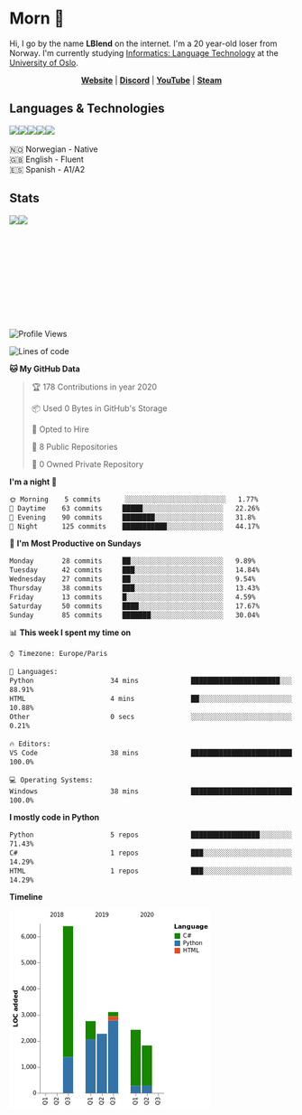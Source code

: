 # Morn 👋

Hi, I go by the name **LBlend** on the internet. I'm a 20 year-old loser from Norway. I'm currently studying [Informatics: Language Technology](https://translate.google.no/translate?sl=auto&tl=en&u=https%3A%2F%2Fwww.uio.no%2Fstudier%2Fprogram%2Finformatikk-sprakteknologi%2Findex.html) at the [University of Oslo](https://www.uio.no/english/).

<p align="center">
  <strong><a href="https://lblend.moe">Website</a></strong> |
  <strong><a href="https://discord.com/users/170506717140877312">Discord</a></strong> |
  <strong><a href="https://www.youtube.com/channel/UCBXEB_WzQIzF98gMNw8xAEQ">YouTube</a></strong> |
  <strong><a href="https://steamcommunity.com/id/lblend">Steam</a></strong>
</p>


## Languages & Technologies

<a href="https://www.python.org/"><img src="https://img.shields.io/badge/python%20-%2314354C.svg?&style=for-the-badge&logo=python&logoColor=white"/></a><a href="https://en.wikipedia.org/wiki/HTML5"><img src="https://img.shields.io/badge/html5%20-%23E34F26.svg?&style=for-the-badge&logo=html5&logoColor=white"/></a><a href="https://en.wikipedia.org/wiki/Cascading_Style_Sheets"><img src="https://img.shields.io/badge/css3%20-%231572B6.svg?&style=for-the-badge&logo=css3&logoColor=white"/></a><a href="https://www.mongodb.com/"><img src ="https://img.shields.io/badge/MongoDB-%234ea94b.svg?&style=for-the-badge&logo=mongodb&logoColor=white"/></a><a href="https://git-scm.com/"><img src="https://img.shields.io/badge/git%20-%23F05033.svg?&style=for-the-badge&logo=git&logoColor=white"/></a>

🇳🇴 Norwegian - Native
<br>
🇬🇧 English - Fluent
<br>
🇪🇸 Spanish - A1/A2


## Stats

<a href="https://github.com/LBlend">
  <img align="left" src="https://github-readme-stats.vercel.app/api?username=LBlend&show_icons=true&theme=tokyonight" />
</a>
<a href="https://github.com/LBlend">
  <img align="left" src="https://github-readme-stats.vercel.app/api/top-langs/?username=LBlend" />
</a>

<br />
<br />
<br />
<br />
<br />
<br />
<br />
<br />
<br />
<br />
<br />

<!--START_SECTION:waka-->
![Profile Views](http://img.shields.io/badge/Profile%20Views-8-blue)

![Lines of code](https://img.shields.io/badge/From%20Hello%20World%20I've%20written-218030%20Lines%20of%20code-blue)

**🐱 My GitHub Data** 

> 🏆 178 Contributions in year 2020
 > 
> 📦 Used 0 Bytes in GitHub's Storage 
 > 
> 💼 Opted to Hire
 > 
> 📜 8 Public Repositories 
 > 
> 🔑 0 Owned Private Repository 
 > 
**I'm a night 🦉** 

```text
🌞 Morning    5 commits      ░░░░░░░░░░░░░░░░░░░░░░░░░   1.77% 
🌆 Daytime    63 commits     █████░░░░░░░░░░░░░░░░░░░░   22.26% 
🌃 Evening    90 commits     ████████░░░░░░░░░░░░░░░░░   31.8% 
🌙 Night      125 commits    ███████████░░░░░░░░░░░░░░   44.17%

```
📅 **I'm Most Productive on Sundays** 

```text
Monday       28 commits     ██░░░░░░░░░░░░░░░░░░░░░░░   9.89% 
Tuesday      42 commits     ███░░░░░░░░░░░░░░░░░░░░░░   14.84% 
Wednesday    27 commits     ██░░░░░░░░░░░░░░░░░░░░░░░   9.54% 
Thursday     38 commits     ███░░░░░░░░░░░░░░░░░░░░░░   13.43% 
Friday       13 commits     █░░░░░░░░░░░░░░░░░░░░░░░░   4.59% 
Saturday     50 commits     ████░░░░░░░░░░░░░░░░░░░░░   17.67% 
Sunday       85 commits     ███████░░░░░░░░░░░░░░░░░░   30.04%

```


📊 **This week I spent my time on** 

```text
⌚︎ Timezone: Europe/Paris

💬 Languages: 
Python                   34 mins             ██████████████████████░░░   88.91% 
HTML                     4 mins              ██░░░░░░░░░░░░░░░░░░░░░░░   10.88% 
Other                    0 secs              ░░░░░░░░░░░░░░░░░░░░░░░░░   0.21%

🔥 Editors: 
VS Code                  38 mins             █████████████████████████   100.0%

💻 Operating Systems: 
Windows                  38 mins             █████████████████████████   100.0%

```

**I mostly code in Python** 

```text
Python                   5 repos             █████████████████░░░░░░░░   71.43% 
C#                       1 repos             ███░░░░░░░░░░░░░░░░░░░░░░   14.29% 
HTML                     1 repos             ███░░░░░░░░░░░░░░░░░░░░░░   14.29%

```


**Timeline**

![Chart not found](https://github.com/LBlend/LBlend/blob/master/charts/bar_graph.png) 


<!--END_SECTION:waka-->
